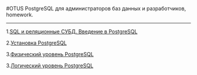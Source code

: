 #OTUS PostgreSQL для администраторов баз данных и разработчиков, homework.
___
1.[SQL и реляционные СУБД. Введение в PostgreSQL](https://github.com/flash-cool/otus/blob/main/02_SQL_and_relational_databases/Homework.md "SQL и реляционные СУБД. Введение в PostgreSQL")

2.[Установка PostgreSQL](https://github.com/flash-cool/otus/blob/main/03_Install_PG_docker/Homework.md "Установка PostgreSQL")

3.[Физический уровень PostgreSQL](https://github.com/flash-cool/otus/blob/main/06_The_physical_layer_of_PostgreSQL/Homework.md "Физический уровень PostgreSQL")

3.[Логический уровень PostgreSQL](https://github.com/flash-cool/otus/blob/main/07_The_logical_level_of_PostgreSQL/Homework.md "Логический уровень PostgreSQL")